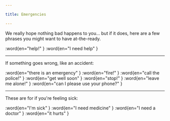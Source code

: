 ```yaml
---

title: Emergencies

---
```


We really hope nothing bad happens to you... but if it does, here are a few phrases you might want to have at-the-ready.

:word{en="help!" }
:word{en="I need help" }

--------------------------------------------------

If something goes wrong, like an accident:

:word{en="there is an emergency" }
:word{en="fire!" }
:word{en="call the police!" }
:word{en="get well soon" }
:word{en="stop!" }
:word{en="leave me alone!" }
:word{en="can I please use your phone?" }

--------------------------------------------------

These are for if you're feeling sick:

:word{en="I'm sick" }
:word{en="I need medicine" }
:word{en="I need a doctor" }
:word{en="it hurts" }

